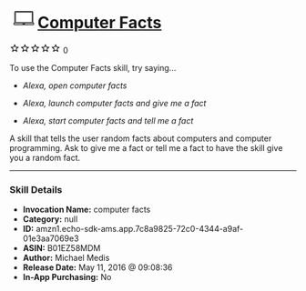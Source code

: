 # &nbsp;<img src="skill_icon" alt="Computer Facts icon" width="36"> [Computer Facts](http://alexa.amazon.com/#skills/amzn1.echo-sdk-ams.app.7c8a9825-72c0-4344-a9af-01e3aa7069e3)
![0 stars](../../images/ic_star_border_black_18dp_1x.png)![0 stars](../../images/ic_star_border_black_18dp_1x.png)![0 stars](../../images/ic_star_border_black_18dp_1x.png)![0 stars](../../images/ic_star_border_black_18dp_1x.png)![0 stars](../../images/ic_star_border_black_18dp_1x.png) 0

To use the Computer Facts skill, try saying...

* *Alexa, open computer facts*

* *Alexa, launch computer facts and give me a fact*

* *Alexa, start computer facts and tell me a fact*

A skill that tells the user random facts about computers and computer programming. Ask to give me a fact or tell me a fact to have the skill give you a random fact.

***

### Skill Details

* **Invocation Name:** computer facts
* **Category:** null
* **ID:** amzn1.echo-sdk-ams.app.7c8a9825-72c0-4344-a9af-01e3aa7069e3
* **ASIN:** B01EZ58MDM
* **Author:** Michael Medis
* **Release Date:** May 11, 2016 @ 09:08:36
* **In-App Purchasing:** No
